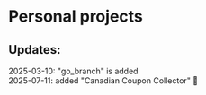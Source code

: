 
# Personal projects

## Updates:

2025-03-10: "go_branch" is added  
2025-07-11: added "Canadian Coupon Collector" 🍁

